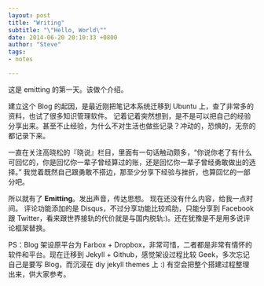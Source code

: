 ```yaml
---
layout: post
title: "Writing"
subtitle: "\"Hello, World\""
date: 2014-06-20 20:10:33 +0800
author: "Steve"
tags:
- notes

---
```


这是 emitting 的第一天。该做个介绍。

建立这个 Blog 的起因，是最近刚把笔记本系统迁移到 Ubuntu 上，查了非常多的资料，也试了很多知识管理软件。
记着记着突然想到，是不是可以把自己的经验分享出来。甚至不止经验，为什么不对生活也做些记录？冲动的，恐惧的，无奈的都记录下来。

一直在关注高晓松的『晓说』栏目，里面有一句话触动颇多，“你说你老了有什么可回忆的，你是回忆你一辈子曾经算过的账，还是回忆你一辈子曾经勇敢做出的选择。”
我觉着既然自己跟勇敢不搭边，那至少分享下经验与挫折，也算回忆的一部分吧。

所以就有了 **Emitting**。发出声音，传达思想。
现在还没有什么内容，给我一点时间。
评论功能添加的是 Disqus，不过分享功能比较鸡肋，只能分享到 Facebook 跟 Twitter，看来跟世界接轨的代价就是与国内脱轨:)。还在犹豫是不是用多说评论框架替换。

PS：Blog 架设原平台为 Farbox + Dropbox，非常可惜，二者都是非常有情怀的软件和平台。现在迁移到 Jekyll + Github，感觉架设过程比较 Geek，多次忘记自己是要写 Blog，而沉浸在 diy jekyll themes 上 :)
有空会把整个搭建过程整理出来，供大家参考。
